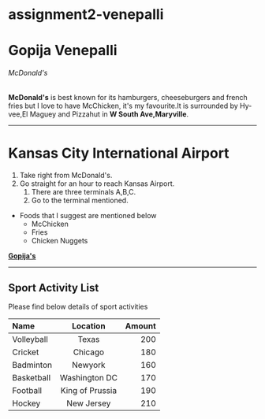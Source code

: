 # assignment2-venepalli
# Gopija Venepalli
###### McDonald's

**McDonald's** is best known for its hamburgers, cheeseburgers and french fries but I love to have McChicken, it's my favourite.It is surrounded by Hy-vee,El Maguey and Pizzahut in **W South Ave,Maryville**.

***

# Kansas City International Airport
1. Take right from McDonald's.
2. Go straight for an hour to reach Kansas Airport.
    1. There are three terminals A,B,C.
    2. Go to the terminal mentioned.

* Foods that I suggest are mentioned below
    * McChicken
    * Fries
    * Chicken Nuggets

**[Gopija's](AboutMe.md)**

---

## Sport Activity List

Please find below details of sport activities

| Name | Location | Amount
| :--- | :---: | ---: |
| Volleyball | Texas | 200 |
| Cricket | Chicago | 180 |
| Badminton | Newyork | 160 |
| Basketball | Washington DC | 170
| Football | King of Prussia | 190
| Hockey | New Jersey | 210

